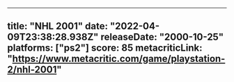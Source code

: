 
---
title: "NHL 2001"
date: "2022-04-09T23:38:28.938Z"
releaseDate: "2000-10-25"
platforms: ["ps2"]
score: 85
metacriticLink: "https://www.metacritic.com/game/playstation-2/nhl-2001"
---
